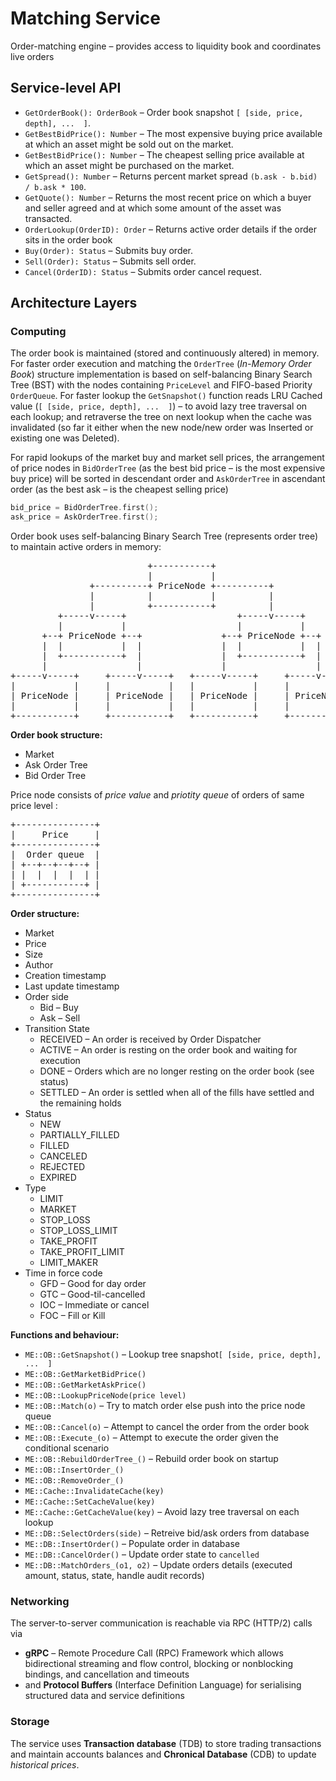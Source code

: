 # Matching Service
Order-matching engine – provides access to liquidity book and coordinates live orders

## Service-level API
- `GetOrderBook(): OrderBook` – Order book snapshot `[ [side, price, depth], ...  ]`.
- `GetBestBidPrice(): Number` – The most expensive buying price available at which an asset might be sold out on the market.
- `GetBestBidPrice(): Number` – The cheapest selling price available at which an asset might be purchased on the market.
- `GetSpread(): Number` – Returns percent market spread `(b.ask - b.bid) / b.ask * 100`.
- `GetQuote(): Number` – Returns the most recent price on which a buyer and seller agreed and at which some amount of the asset was transacted.
- `OrderLookup(OrderID): Order` – Returns active order details if the order sits in the order book
- `Buy(Order): Status` – Submits buy order.
- `Sell(Order): Status` – Submits sell order.
- `Cancel(OrderID): Status` – Submits order cancel request.

## Architecture Layers
### Computing

The order book is maintained (stored and continuously altered) in memory.
For faster order execution and matching the `OrderTree` (*In-Memory Order Book*) structure implementation is based on self-balancing Binary Search Tree (BST) with the nodes containing `PriceLevel` and FIFO-based Priority `OrderQueue`. For faster lookup the `GetSnapshot()` function reads LRU Cached value (`[ [side, price, depth], ...  ]`) – to avoid lazy tree traversal on each lookup; and retraverse the tree on next lookup when the cache was invalidated (so far it either when the new node/new order was Inserted or existing one was Deleted).

For rapid lookups of the market buy and market sell prices, the arrangement of price nodes in `BidOrderTree` (as the best bid price – is the most expensive buy price) will be sorted in descendant order and `AskOrderTree` in ascendant order (as the best ask – is the cheapest selling price)

```cpp
bid_price = BidOrderTree.first();
ask_price = AskOrderTree.first();
```

Order book uses self-balancing Binary Search Tree (represents order tree) to maintain active orders in memory:
<pre>
                          +-----------+
                          |           |
               +----------+ PriceNode +----------+
               |          |           |          |
               |          +-----------+          |
         +-----v-----+                     +-----v-----+
         |           |                     |           |
      +--+ PriceNode +--+               +--+ PriceNode +--+
      |  |           |  |               |  |           |  |
      |  +-----------+  |               |  +-----------+  |
      |                 |               |                 |
+-----v-----+     +-----v-----+   +-----v-----+     +-----v-----+
|           |     |           |   |           |     |           |
| PriceNode |     | PriceNode |   | PriceNode |     | PriceNode |
|           |     |           |   |           |     |           |
+-----------+     +-----------+   +-----------+     +-----------+
</pre>

**Order book structure:**
- Market
- Ask Order Tree
- Bid Order Tree

Price node consists of *price value* and *priotity queue* of orders of same price level :
<pre>
+---------------+
|     Price     |
+---------------+
|  Order queue  |
| +--+--+--+--+ |
| |  |  |  |  | |
| +-----------+ |
+---------------+
</pre>

**Order structure:**
- Market
- Price 
- Size
- Author
- Creation timestamp
- Last update timestamp
- Order side
    - Bid – Buy
    - Ask – Sell
- Transition State
    - RECEIVED – An order is received by Order Dispatcher
    - ACTIVE – An order is resting on the order book and waiting for execution
    - DONE – Orders which are no longer resting on the order book (see status)
    - SETTLED – An order is settled when all of the fills have settled and the remaining holds
- Status
    - NEW
    - PARTIALLY_FILLED
    - FILLED
    - CANCELED
    - REJECTED
    - EXPIRED
- Type
    - LIMIT
    - MARKET
    - STOP_LOSS
    - STOP_LOSS_LIMIT
    - TAKE_PROFIT
    - TAKE_PROFIT_LIMIT
    - LIMIT_MAKER
- Time in force code
    - GFD – Good for day order
    - GTC – Good-til-cancelled
    - IOC – Immediate or cancel
    - FOC – Fill or Kill

**Functions and behaviour:**
- `ME::OB::GetSnapshot()` – Lookup tree snapshot`[ [side, price, depth], ...  ]`
- `ME::OB::GetMarketBidPrice()`
- `ME::OB::GetMarketAskPrice()`
- `ME::OB::LookupPriceNode(price level)`
- `ME::OB::Match(o)` – Try to match order else push into the price node queue
- `ME::OB::Cancel(o)` – Attempt to cancel the order from the order book
- `ME::OB::Execute_(o)` – Attempt to execute the order given the conditional scenario 
- `ME::OB::RebuildOrderTree_()` – Rebuild order book on startup
- `ME::OB::InsertOrder_()`
- `ME::OB::RemoveOrder_()`
- `ME::Cache::InvalidateCache(key)`
- `ME::Cache::SetCacheValue(key)`
- `ME::Cache::GetCacheValue(key)` – Avoid lazy tree traversal on each lookup
- `ME::DB::SelectOrders(side)` – Retreive bid/ask orders from database
- `ME::DB::InsertOrder()` – Populate order in database
- `ME::DB::CancelOrder()` – Update order state to `cancelled`
- `ME::DB::MatchOrders_(o1, o2)` – Update orders details (executed amount, status, state, handle audit records)

### Networking
The server-to-server communication is reachable via RPC (HTTP/2) calls via
- **gRPC** – Remote Procedure Call (RPC) Framework which allows bidirectional streaming and flow control, blocking or nonblocking bindings, and cancellation and timeouts
- and **Protocol Buffers** (Interface Definition Language) for serialising structured data and service definitions

### Storage
The service uses **Transaction database** (TDB) to store trading transactions and maintain accounts balances and **Chronical Database** (CDB) to update *historical prices*.

